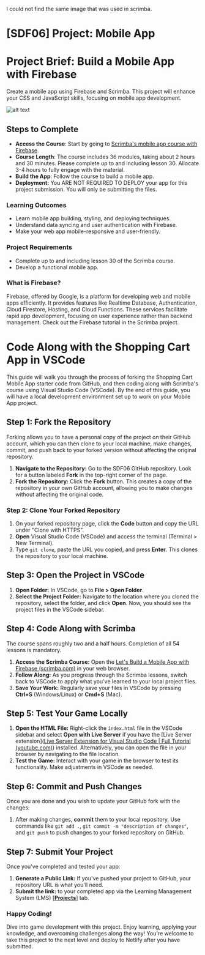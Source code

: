 I could not find the same image that was used in scrimba.
# [SDF06] Project: Mobile App

# Project Brief: Build a Mobile App with Firebase

Create a mobile app using Firebase and Scrimba. This project will enhance your CSS and JavaScript skills, focusing on mobile app development.

![alt text](<Mobile App.png>)


## Steps to Complete

- **Access the Course**: Start by going to [Scrimba's mobile app course with Firebase](https://scrimba.com/learn/learnjavascript/lets-build-a-mobile-app-with-firebase-coafc415fb8e007eadfa60822).
- **Course Length**: The course includes 36 modules, taking about 2 hours and 30 minutes. Please complete up to and including lesson 30. Allocate 3-4 hours to fully engage with the material.
- **Build the App**: Follow the course to build a mobile app. 
- **Deployment:** You ARE NOT REQUIRED TO DEPLOY your app for this project submission. You will only be submitting the files. 

### Learning Outcomes
- Learn mobile app building, styling, and deploying techniques.
- Understand data syncing and user authentication with Firebase.
- Make your web app mobile-responsive and user-friendly.

### Project Requirements
- Complete up to and including lesson 30 of the Scrimba course.
- Develop a functional mobile app.

### What is Firebase?

Firebase, offered by Google, is a platform for developing web and mobile apps efficiently. It provides features like Realtime Database, Authentication, Cloud Firestore, Hosting, and Cloud Functions. These services facilitate rapid app development, focusing on user experience rather than backend management. Check out the Firebase tutorial in the Scrimba project.

# Code Along with the Shopping Cart App in VSCode

This guide will walk you through the process of forking the Shopping Cart Mobile App starter code from GitHub, and then coding along with Scrimba's course using Visual Studio Code (VSCode). By the end of this guide, you will have a local development environment set up to work on your Mobile App project.

## Step 1: Fork the Repository

Forking allows you to have a personal copy of the project on their GitHub account, which you can then clone to your local machine, make changes, commit, and push back to your forked version without affecting the original repository.

1. **Navigate to the Repository:** Go to the SDF06 GitHub repository. Look for a button labeled **Fork** in the top-right corner of the page.
2. **Fork the Repository:** Click the **Fork** button. This creates a copy of the repository in your own GitHub account, allowing you to make changes without affecting the original code.

### Step 2: Clone Your Forked Repository

1. On your forked repository page, click the **Code** button and copy the URL under "Clone with HTTPS".
2. **Open** Visual Studio Code (VSCode) and access the terminal (Terminal > New Terminal).
3. Type `git clone`, paste the URL you copied, and press **Enter**. This clones the repository to your local machine.

## Step 3: Open the Project in VSCode

1. **Open Folder:** In VSCode, go to **File > Open Folder**.
2. **Select the Project Folder:** Navigate to the location where you cloned the repository, select the folder, and click **Open**. Now, you should see the project files in the VSCode sidebar.

## Step 4: Code Along with Scrimba

The course spans roughly two and a half hours. Completion of all 54 lessons is mandatory.

1. **Access the Scrimba Course:** Open the [Let's Build a Mobile App with Firebase (scrimba.com)](https://scrimba.com/learn/learnjavascript/lets-build-a-mobile-app-with-firebase-coafc415fb8e007eadfa60822) in your web browser.
2. **Follow Along:** As you progress through the Scrimba lessons, switch back to VSCode to apply what you've learned to your local project files.
3. **Save Your Work:** Regularly save your files in VSCode by pressing **Ctrl+S** (Windows/Linux) or **Cmd+S** (Mac).

## Step 5: Test Your Game Locally

1. **Open the HTML File:** Right-click the `index.html` file in the VSCode sidebar and select **Open with Live Server** if you have the [Live Server extension]([Live Server Extension for Visual Studio Code | Full Tutorial (youtube.com)](https://www.youtube.com/watch?v=_Tl-6HeV0Rc&t=269s)) installed. Alternatively, you can open the file in your browser by navigating to the file location.
2. **Test the Game:** Interact with your game in the browser to test its functionality. Make adjustments in VSCode as needed.

## Step 6: Commit and Push Changes

Once you are done and you wish to update your GitHub fork with the changes:

1. After making changes, **commit** them to your local repository. Use commands like `git add .`, `git commit -m "description of changes"`, and `git push` to push changes to your forked repository on GitHub.

## Step 7: Submit Your Project

Once you've completed and tested your app:

1. **Generate a Public Link:** If you've pushed your project to GitHub, your repository URL is what you'll need.
2. **Submit the link:** to your completed app via the Learning Management System (LMS) [**[Projects](https://learn.codespace.co.za/projects)**] tab.

### Happy Coding!

Dive into game development with this project. Enjoy learning, applying your knowledge, and overcoming challenges along the way! You're welcome to take this project to the next level and deploy to Netlify after you have submitted. 



